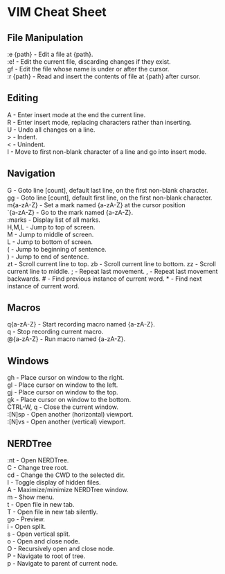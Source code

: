 # VIM Cheat Sheet

## File Manipulation

\:e {path}     - Edit a file at {path}.  
\:e!           - Edit the current file, discarding changes if they exist.  
gf            - Edit the file whose name is under or after the cursor.  
\:r {path}     - Read and insert the contents of file at {path} after cursor.  

## Editing

A             - Enter insert mode at the end the current line.  
R             - Enter insert mode, replacing characters rather than inserting.  
U             - Undo all changes on a line.  
&gt;          - Indent.  
&lt;          - Unindent.  
I             - Move to first non-blank character of a line and go into insert mode.  

## Navigation

G             - Goto line [count], default last line, on the first non-blank character.  
gg            - Goto line [count], default first line, on the first non-blank character.  
m{a-zA-Z}     - Set a mark named {a-zA-Z} at the cursor position  
\`{a-zA-Z}    - Go to the mark named {a-zA-Z}.  
\:marks       - Display list of all marks.  
H,M,L         - Jump to top of screen.  
M             - Jump to middle of screen.  
L             - Jump to bottom of screen.  
(             - Jump to beginning of sentence.  
)             - Jump to end of sentence.  
zt            - Scroll current line to top. 
zb            - Scroll current line to bottom. 
zz            - Scroll current line to middle. 
\;             - Repeat last movement. 
\,             - Repeat last movement backwards. 
\#             - Find previous instance of current word. 
\*             - Find next instance of current word. 

## Macros

q{a-zA-Z}     - Start recording macro named {a-zA-Z}.  
q             - Stop recording current macro.  
@{a-zA-Z}     - Run macro named {a-zA-Z}.  


## Windows 

gh            - Place cursor on window to the right.  
gl            - Place cursor on window to the left.  
gj            - Place cursor on window to the top.  
gk            - Place cursor on window to the bottom.  
CTRL-W, q     - Close the current window.  
\:[N]sp       - Open another (horizontal) viewport.  
\:[N]vs       - Open another (vertical) viewport. 

## NERDTree

\:nt           - Open NERDTree.  
C             - Change tree root.  
cd            - Change the CWD to the selected dir.  
I             - Toggle display of hidden files.  
A             - Maximize/minimize NERDTree window.  
m             - Show menu.  
t             - Open file in new tab.  
T             - Open file in new tab silently.  
go            - Preview.  
i             - Open split.  
s             - Open vertical split.  
o             - Open and close node.  
O             - Recursively open and close node.  
P             - Navigate to root of tree.  
p             - Navigate to parent of current node.  

